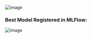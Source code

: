 ![image](https://github.com/user-attachments/assets/045bee03-b9b2-40e8-a0a2-038d05f3fd71)

### Best Model Registered in MLFlow:
![image](https://github.com/user-attachments/assets/0170beac-1616-42ce-a4e6-a154359912fb)



